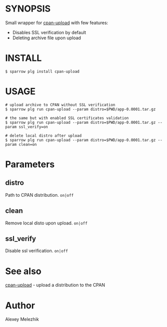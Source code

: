 # SYNOPSIS

Small wrapper for [cpan-upload](https://metacpan.org/pod/distribution/CPAN-Uploader/bin/cpan-upload) with few features:

- Disables SSL verification by default
- Deleting archive file upon upload

# INSTALL

    $ sparrow plg install cpan-upload

# USAGE

    # upload archive to CPAN without SSL verification
    $ sparrow plg run cpan-upload --param distro=$PWD/app-0.0001.tar.gz

    # the same but with enabled SSL certificates validation
    $ sparrow plg run cpan-upload --param distro=$PWD/app-0.0001.tar.gz --param ssl_verify=on

    # delete local distro after upload
    $ sparrow plg run cpan-upload --param distro=$PWD/app-0.0001.tar.gz --param clean=on

# Parameters

## distro

Path to CPAN distribution. `on|off`

## clean

Remove local disto upon upload. `on|off`

## ssl_verify

Disable ssl verification. `on|off`

# See also

[cpan-upload](https://metacpan.org/pod/distribution/CPAN-Uploader/bin/cpan-upload) - upload a distribution to the CPAN

# Author

Alexey Melezhik

